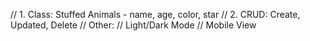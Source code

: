 // 1. Class: Stuffed Animals - name, age, color, star
// 2. CRUD: Create, Updated, Delete
// Other:
// Light/Dark Mode
// Mobile View



